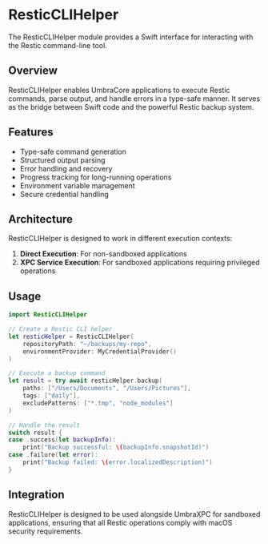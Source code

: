 # ResticCLIHelper

The ResticCLIHelper module provides a Swift interface for interacting with the Restic command-line tool.

## Overview

ResticCLIHelper enables UmbraCore applications to execute Restic commands, parse output, and handle errors in a type-safe manner. It serves as the bridge between Swift code and the powerful Restic backup system.

## Features

- Type-safe command generation
- Structured output parsing
- Error handling and recovery
- Progress tracking for long-running operations
- Environment variable management
- Secure credential handling

## Architecture

ResticCLIHelper is designed to work in different execution contexts:

1. **Direct Execution**: For non-sandboxed applications
2. **XPC Service Execution**: For sandboxed applications requiring privileged operations

## Usage

```swift
import ResticCLIHelper

// Create a Restic CLI helper
let resticHelper = ResticCLIHelper(
    repositoryPath: "~/backups/my-repo",
    environmentProvider: MyCredentialProvider()
)

// Execute a backup command
let result = try await resticHelper.backup(
    paths: ["/Users/Documents", "/Users/Pictures"],
    tags: ["daily"],
    excludePatterns: ["*.tmp", "node_modules"]
)

// Handle the result
switch result {
case .success(let backupInfo):
    print("Backup successful: \(backupInfo.snapshotId)")
case .failure(let error):
    print("Backup failed: \(error.localizedDescription)")
}
```

## Integration

ResticCLIHelper is designed to be used alongside UmbraXPC for sandboxed applications, ensuring that all Restic operations comply with macOS security requirements.
